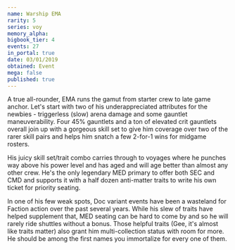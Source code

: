```yaml
---
name: Warship EMA
rarity: 5
series: voy
memory_alpha:
bigbook_tier: 4
events: 27
in_portal: true
date: 03/01/2019
obtained: Event
mega: false
published: true
---
```


A true all-rounder, EMA runs the gamut from starter crew to late game anchor. Let's start with two of his underappreciated attributes for the newbies - triggerless (slow) arena damage and some gauntlet maneuverability. Four 45% gauntlets and a ton of elevated crit gauntlets overall join up with a gorgeous skill set to give him coverage over two of the rarer skill pairs and helps him snatch a few 2-for-1 wins for midgame rosters.

His juicy skill set/trait combo carries through to voyages where he punches way above his power level and has aged and will age better than almost any other crew. He's the only legendary MED primary to offer both SEC and CMD and supports it with a half dozen anti-matter traits to write his own ticket for priority seating.

In one of his few weak spots, Doc variant events have been a wasteland for Faction action over the past several years. While his slew of traits have helped supplement that, MED seating can be hard to come by and so he will rarely ride shuttles without a bonus. Those helpful traits (Gee, it's almost like traits matter) also grant him multi-collection status with room for more. He should be among the first names you immortalize for every one of them.
